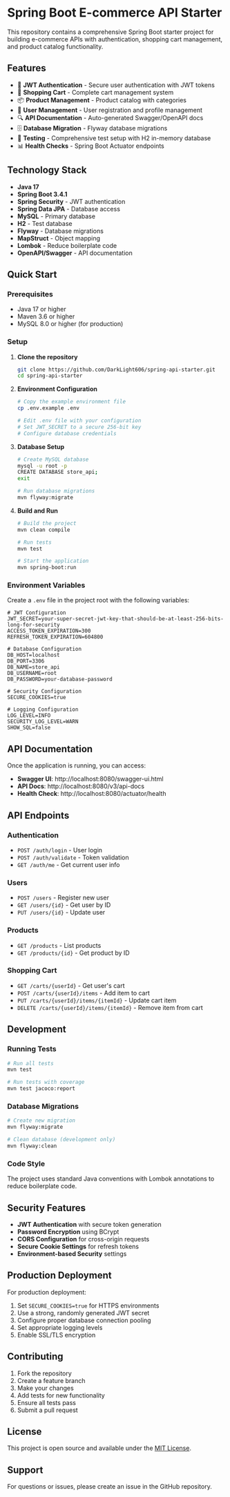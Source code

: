 # Spring Boot E-commerce API Starter

This repository contains a comprehensive Spring Boot starter project for building e-commerce APIs with authentication, shopping cart management, and product catalog functionality.

## Features

- 🔐 **JWT Authentication** - Secure user authentication with JWT tokens
- 🛒 **Shopping Cart** - Complete cart management system
- 📦 **Product Management** - Product catalog with categories
- 👤 **User Management** - User registration and profile management
- 🔍 **API Documentation** - Auto-generated Swagger/OpenAPI docs
- 🗄️ **Database Migration** - Flyway database migrations
- 🧪 **Testing** - Comprehensive test setup with H2 in-memory database
- 📊 **Health Checks** - Spring Boot Actuator endpoints

## Technology Stack

- **Java 17**
- **Spring Boot 3.4.1**
- **Spring Security** - JWT authentication
- **Spring Data JPA** - Database access
- **MySQL** - Primary database
- **H2** - Test database
- **Flyway** - Database migrations
- **MapStruct** - Object mapping
- **Lombok** - Reduce boilerplate code
- **OpenAPI/Swagger** - API documentation

## Quick Start

### Prerequisites

- Java 17 or higher
- Maven 3.6 or higher
- MySQL 8.0 or higher (for production)

### Setup

1. **Clone the repository**
   ```bash
   git clone https://github.com/DarkLight606/spring-api-starter.git
   cd spring-api-starter
   ```

2. **Environment Configuration**
   ```bash
   # Copy the example environment file
   cp .env.example .env
   
   # Edit .env file with your configuration
   # Set JWT_SECRET to a secure 256-bit key
   # Configure database credentials
   ```

3. **Database Setup**
   ```bash
   # Create MySQL database
   mysql -u root -p
   CREATE DATABASE store_api;
   exit
   
   # Run database migrations
   mvn flyway:migrate
   ```

4. **Build and Run**
   ```bash
   # Build the project
   mvn clean compile
   
   # Run tests
   mvn test
   
   # Start the application
   mvn spring-boot:run
   ```

### Environment Variables

Create a `.env` file in the project root with the following variables:

```properties
# JWT Configuration
JWT_SECRET=your-super-secret-jwt-key-that-should-be-at-least-256-bits-long-for-security
ACCESS_TOKEN_EXPIRATION=300
REFRESH_TOKEN_EXPIRATION=604800

# Database Configuration
DB_HOST=localhost
DB_PORT=3306
DB_NAME=store_api
DB_USERNAME=root
DB_PASSWORD=your-database-password

# Security Configuration
SECURE_COOKIES=true

# Logging Configuration
LOG_LEVEL=INFO
SECURITY_LOG_LEVEL=WARN
SHOW_SQL=false
```

## API Documentation

Once the application is running, you can access:

- **Swagger UI**: http://localhost:8080/swagger-ui.html
- **API Docs**: http://localhost:8080/v3/api-docs
- **Health Check**: http://localhost:8080/actuator/health

## API Endpoints

### Authentication
- `POST /auth/login` - User login
- `POST /auth/validate` - Token validation
- `GET /auth/me` - Get current user info

### Users
- `POST /users` - Register new user
- `GET /users/{id}` - Get user by ID
- `PUT /users/{id}` - Update user

### Products
- `GET /products` - List products
- `GET /products/{id}` - Get product by ID

### Shopping Cart
- `GET /carts/{userId}` - Get user's cart
- `POST /carts/{userId}/items` - Add item to cart
- `PUT /carts/{userId}/items/{itemId}` - Update cart item
- `DELETE /carts/{userId}/items/{itemId}` - Remove item from cart

## Development

### Running Tests

```bash
# Run all tests
mvn test

# Run tests with coverage
mvn test jacoco:report
```

### Database Migrations

```bash
# Create new migration
mvn flyway:migrate

# Clean database (development only)
mvn flyway:clean
```

### Code Style

The project uses standard Java conventions with Lombok annotations to reduce boilerplate code.

## Security Features

- **JWT Authentication** with secure token generation
- **Password Encryption** using BCrypt
- **CORS Configuration** for cross-origin requests
- **Secure Cookie Settings** for refresh tokens
- **Environment-based Security** settings

## Production Deployment

For production deployment:

1. Set `SECURE_COOKIES=true` for HTTPS environments
2. Use a strong, randomly generated JWT secret
3. Configure proper database connection pooling
4. Set appropriate logging levels
5. Enable SSL/TLS encryption

## Contributing

1. Fork the repository
2. Create a feature branch
3. Make your changes
4. Add tests for new functionality
5. Ensure all tests pass
6. Submit a pull request

## License

This project is open source and available under the [MIT License](LICENSE).

## Support

For questions or issues, please create an issue in the GitHub repository.